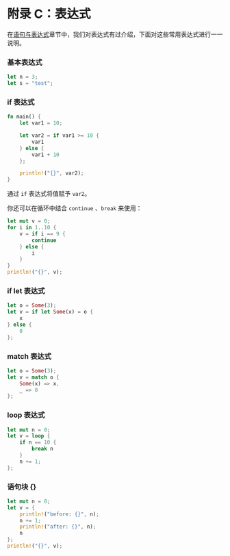 # 附录 C：表达式

在[语句与表达式](https://course.rs/basic/base-type/statement-expression.html)章节中，我们对表达式有过介绍，下面对这些常用表达式进行一一说明。

### 基本表达式

```rust
let n = 3;
let s = "test";
```

### if 表达式

```rust
fn main() {
    let var1 = 10;

    let var2 = if var1 >= 10 {
        var1
    } else {
        var1 + 10
    };

    println!("{}", var2);
}
```

通过 `if` 表达式将值赋予 `var2`。

你还可以在循环中结合 `continue` 、`break` 来使用：

```rust
let mut v = 0;
for i in 1..10 {
    v = if i == 9 {
        continue
    } else {
        i
    }
}
println!("{}", v);
```

### if let 表达式

```rust
let o = Some(3);
let v = if let Some(x) = o {
    x
} else {
    0
};
```

### match 表达式

```rust
let o = Some(3);
let v = match o {
    Some(x) => x,
    _ => 0
};
```

### loop 表达式

```rust
let mut n = 0;
let v = loop {
    if n == 10 {
        break n
    }
    n += 1;
};
```

### 语句块 {}

```rust
let mut n = 0;
let v = {
    println!("before: {}", n);
    n += 1;
    println!("after: {}", n);
    n
};
println!("{}", v);
```
